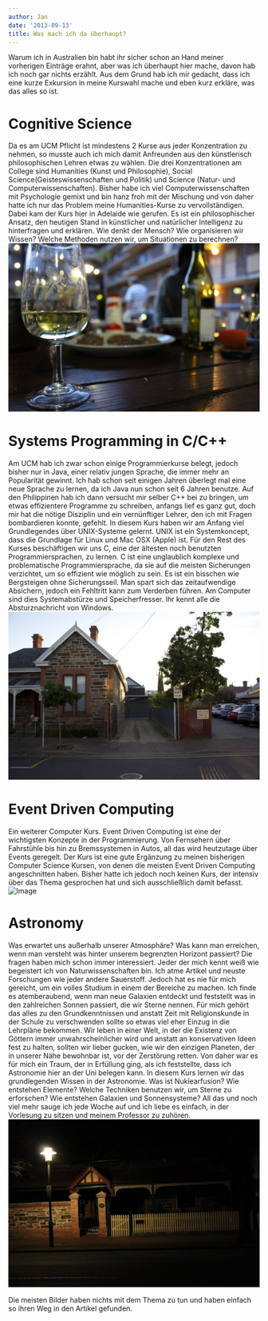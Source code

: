```yaml
---
author: Jan
date: '2013-09-13'
title: Was mach ich da überhaupt?
---
```


Warum ich in Australien bin habt ihr sicher schon an Hand meiner vorherigen
Einträge erahnt, aber was ich überhaupt hier mache, davon hab ich noch gar
nichts erzählt. Aus dem Grund hab ich mir gedacht, dass ich eine kurze
Exkursion in meine Kurswahl mache und eben kurz erkläre, was das alles so ist.

# Cognitive Science

Da es am UCM Pflicht ist mindestens 2 Kurse aus jeder Konzentration zu nehmen,
so musste auch ich mich damit Anfreunden aus den künstlerisch philosophischen
Lehren etwas zu wählen. Die drei Konzentrationen am College sind Humanities
(Kunst und Philosophie), Social Science(Geisteswissenschaften und Politik) und
Science (Natur- und Computerwissenschaften). Bisher habe ich viel
Computerwissenschaften mit Psychologie gemixt und bin hanz froh mit der
Mischung und von daher hatte ich nur das Problem meine Humanities-Kurse zu
vervollständigen. Dabei kam der Kurs hier in Adelaide wie gerufen. Es ist ein
philosophischer Ansatz, den heutigen Stand in künstlicher und natürlicher
Intelligenz zu hinterfragen und erklären. Wie denkt der Mensch? Wie
organisieren wir Wissen? Welche Methoden nutzen wir, um Situationen zu berechnen?
![Image](./images/glass.jpg)

# Systems Programming in C/C++

Am UCM hab ich zwar schon einige Programmierkurse belegt, jedoch bisher nur in
Java, einer relativ jungen Sprache, die immer mehr an Popularität gewinnt. Ich
hab schon seit einigen Jahren überlegt mal eine neue Sprache zu lernen, da ich
Java nun schon seit 6 Jahren benutze. Auf den Philippinen hab ich dann versucht
mir selber C++ bei zu bringen, um etwas effizientere Programme zu schreiben,
anfangs lief es ganz gut, doch mir hat die nötige Disziplin und ein
vernünftiger Lehrer, den ich mit Fragen bombardieren konnte, gefehlt. In diesem
Kurs haben wir am Anfang viel Grundlegendes über UNIX-Systeme gelernt. UNIX ist
ein Systemkoncept, dass die Grundlage für Linux und Mac OSX (Apple) ist. Für
den Rest des Kurses beschäftigen wir uns C, eine der ältesten noch benutzten
Programmiersprachen, zu lernen. C ist eine unglaublich komplexe und
problematische Programmiersprache, da sie auf die meisten Sicherungen
verzichtet, um so effizient wie möglich zu sein. Es ist ein bisschen wie
Bergsteigen ohne Sicherungsseil. Man spart sich das zeitaufwendige Absichern,
jedoch ein Fehltritt kann zum Verderben führen. Am Computer sind dies
Systemabstürze und Speicherfresser. Ihr kennt alle die Absturznachricht von
Windows.
![Image](./images/house.jpg)

# Event Driven Computing

Ein weiterer Computer Kurs. Event Driven Computing ist eine der wichtigsten 
Konzepte in der Programmierung. Von Fernsehern über Fahrstühle bis hin zu 
Bremssystemen in Autos, all das wird heutzutage über Events geregelt. Der Kurs
ist eine gute Ergänzung zu meinen bisherigen Computer Science Kursen, von denen
die meisten Event Driven Computing angeschnitten haben. Bisher hatte ich jedoch
noch keinen Kurs, der intensiv über das Thema gesprochen hat und sich
ausschließlich damit befasst.
![Image](./images/moon.jpg)

# Astronomy

Was erwartet uns außerhalb unserer Atmosphäre? Was kann man erreichen, wenn man
versteht was hinter unserem begrenzten Horizont passiert? Die fragen haben mich
schon immer interessiert. Jeder der mich kennt weiß wie begeistert ich von
Naturwissenschaften bin. Ich atme Artikel und neuste Forschungen wie jeder
andere Sauerstoff. Jedoch hat es nie für mich gereicht, um ein volles Studium
in einem der Bereiche zu machen. Ich finde es atemberaubend, wenn man neue
Galaxien entdeckt und feststellt was in den zahlreichen Sonnen passiert, die
wir Sterne nennen. Für mich gehört das alles zu den Grundkenntnissen und
anstatt Zeit mit Religionskunde in der Schule zu verschwenden sollte so etwas
viel eher Einzug in die Lehrpläne bekommen. Wir leben in einer Welt, in der die
Existenz von Göttern immer unwahrscheinlicher wird und anstatt an konservativen
Ideen fest zu halten, sollten wir lieber gucken, wie wir den einzigen Planeten,
der in unserer Nähe bewohnbar ist, vor der Zerstörung retten. Von daher war es
für mich ein Traum, der in Erfüllung ging, als ich feststellte, dass ich
Astronomie hier an der Uni belegen kann. In diesem Kurs lernen wir das
grundlegenden Wissen in der Astronomie. Was ist Nuklearfusion? Wie entstehen
Elemente? Welche Techniken benutzen wir, um Sterne zu erforschen? Wie entstehen
Galaxien und Sonnensysteme? All das und noch viel mehr sauge ich jede Woche auf
und ich liebe es einfach, in der Vorlesung zu sitzen und meinem Professor zu zuhören.
![Image](./images/night.jpg)

Die meisten Bilder haben nichts mit dem Thema zu tun und haben einfach so ihren Weg in den Artikel gefunden.
